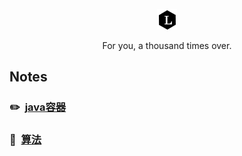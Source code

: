 <p align="center">
  <a href="http://www.happlee.club/Lee/">
    <img alt="Lee" src="./docs/_media/Lee.png">
  </a>
</p>

<p align="center">
  For you, a thousand times over.
</p>

## Notes ##

### :pencil2:  &nbsp;[java容器](https://github.com/Aroue/Lee-notes/blob/master/Notes/Collection.md) ###  

### :memo: &nbsp;[算法](https://github.com/Aroue/Lee-notes/blob/master/Notes/Algorithm.md) ###   

